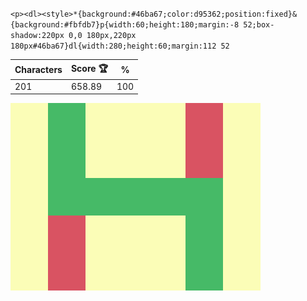 `<p><dl><style>*{background:#46ba67;color:d95362;position:fixed}&{background:#fbfdb7}p{width:60;height:180;margin:-8 52;box-shadow:220px 0,0 180px,220px 180px#46ba67}dl{width:280;height:60;margin:112 52`

| Characters | Score 🏆 | %   |
| ---------- | -------- | --- |
| 201        | 658.89   | 100 |

![](/2025/Feb2025/11/20250211.png)
